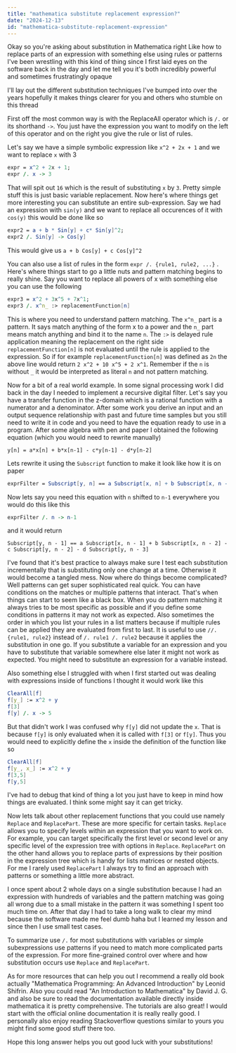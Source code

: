 ```yaml
---
title: "mathematica substitute replacement expression?"
date: "2024-12-13"
id: "mathematica-substitute-replacement-expression"
---
```


Okay so you're asking about substitution in Mathematica right Like how to replace parts of an expression with something else using rules or patterns I've been wrestling with this kind of thing since I first laid eyes on the software back in the day and let me tell you it's both incredibly powerful and sometimes frustratingly opaque

I'll lay out the different substitution techniques I've bumped into over the years hopefully it makes things clearer for you and others who stumble on this thread

First off the most common way is with the ReplaceAll operator which is `/.` or its shorthand `->`. You just have the expression you want to modify on the left of this operator and on the right you give the rule or list of rules.

Let's say we have a simple symbolic expression like `x^2 + 2x + 1` and we want to replace `x` with 3

```mathematica
expr = x^2 + 2x + 1;
expr /. x -> 3
```

That will spit out `16` which is the result of substituting `x` by `3`. Pretty simple stuff this is just basic variable replacement. Now here's where things get more interesting you can substitute an entire sub-expression. Say we had an expression with `sin(y)` and we want to replace all occurences of it with `cos(y)` this would be done like so

```mathematica
expr2 = a + b * Sin[y] + c* Sin[y]^2;
expr2 /. Sin[y] -> Cos[y]
```

This would give us `a + b Cos[y] + c Cos[y]^2`

You can also use a list of rules in the form `expr /. {rule1, rule2, ...}` . Here's where things start to go a little nuts and pattern matching begins to really shine. Say you want to replace all powers of x with something else you can use the following

```mathematica
expr3 = x^2 + 3x^5 + 7x^1;
expr3 /. x^n_ :> replacementFunction[n]
```

This is where you need to understand pattern matching. The `x^n_` part is a pattern. It says match anything of the form x to a power and the `n_` part means match anything and bind it to the name `n`. The `:>` is delayed rule application meaning the replacement on the right side `replacementFunction[n]` is not evaluated until the rule is applied to the expression. So if for example `replacementFunction[n]` was defined as `2n` the above line would return `2 x^2 + 10 x^5 + 2 x^1`. Remember if the `n` is without `_` it would be interpreted as literal `n` and not pattern matching.

Now for a bit of a real world example. In some signal processing work I did back in the day I needed to implement a recursive digital filter. Let's say you have a transfer function in the z-domain which is a rational function with a numerator and a denominator. After some work you derive an input and an output sequence relationship with past and future time samples but you still need to write it in code and you need to have the equation ready to use in a program. After some algebra with pen and paper I obtained the following equation (which you would need to rewrite manually)

`y[n] = a*x[n] + b*x[n-1] - c*y[n-1] - d*y[n-2]`

Lets rewrite it using the `Subscript` function to make it look like how it is on paper

```mathematica
exprFilter = Subscript[y, n] == a Subscript[x, n] + b Subscript[x, n - 1] - c Subscript[y, n - 1] - d Subscript[y, n - 2];
```

Now lets say you need this equation with `n` shifted to `n-1` everywhere you would do this like this

```mathematica
exprFilter /. n -> n-1
```

and it would return

`Subscript[y, n - 1] == a Subscript[x, n - 1] + b Subscript[x, n - 2] - c Subscript[y, n - 2] - d Subscript[y, n - 3]`

I've found that it's best practice to always make sure I test each substitution incrementally that is substituting only one change at a time. Otherwise it would become a tangled mess. Now where do things become complicated? Well patterns can get super sophisticated real quick. You can have conditions on the matches or multiple patterns that interact. That's when things can start to seem like a black box. When you do pattern matching it always tries to be most specific as possible and if you define some conditions in patterns it may not work as expected. Also sometimes the order in which you list your rules in a list matters because if multiple rules can be applied they are evaluated from first to last. It is useful to use `//. {rule1, rule2}` instead of `/. rule1 /. rule2` because it applies the substitution in one go. If you substitute a variable for an expression and you have to substitute that variable somewhere else later it might not work as expected. You might need to substitute an expression for a variable instead.

Also something else I struggled with when I first started out was dealing with expressions inside of functions I thought it would work like this

```mathematica
ClearAll[f]
f[y_] := x^2 + y
f[3]
f[y] /. x -> 5
```

But that didn't work I was confused why `f[y]` did not update the `x`. That is because `f[y]` is only evaluated when it is called with `f[3]` or `f[y]`. Thus you would need to explicitly define the `x` inside the definition of the function like so

```mathematica
ClearAll[f]
f[y_, x_] := x^2 + y
f[3,5]
f[y,5]
```

I've had to debug that kind of thing a lot you just have to keep in mind how things are evaluated. I think some might say it can get tricky.

Now lets talk about other replacement functions that you could use namely `Replace` and `ReplacePart`. These are more specific for certain tasks. `Replace` allows you to specify levels within an expression that you want to work on. For example, you can target specifically the first level or second level or any specific level of the expression tree with options in `Replace`. `ReplacePart` on the other hand allows you to replace parts of expressions by their position in the expression tree which is handy for lists matrices or nested objects. For me I rarely used `ReplacePart` I always try to find an approach with patterns or something a little more abstract.

I once spent about 2 whole days on a single substitution because I had an expression with hundreds of variables and the pattern matching was going all wrong due to a small mistake in the pattern it was something I spent too much time on. After that day I had to take a long walk to clear my mind because the software made me feel dumb haha but I learned my lesson and since then I use small test cases.

To summarize use `/.` for most substitutions with variables or simple subexpressions use patterns if you need to match more complicated parts of the expression. For more fine-grained control over where and how substitution occurs use `Replace` and `ReplacePart`.

As for more resources that can help you out I recommend a really old book actually "Mathematica Programming: An Advanced Introduction" by Leonid Shifrin. Also you could read "An Introduction to Mathematica" by David J. G. and also be sure to read the documentation available directly inside mathematica it is pretty comprehensive. The tutorials are also great! I would start with the official online documentation it is really really good. I personally also enjoy reading Stackoverflow questions similar to yours you might find some good stuff there too.

Hope this long answer helps you out good luck with your substitutions!

